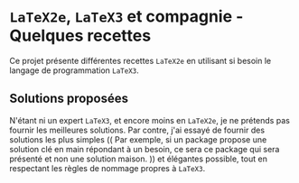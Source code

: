`LaTeX2e`, `LaTeX3` et compagnie - Quelques recettes
====================================================

Ce projet présente différentes recettes `LaTeX2e` en utilisant si besoin le langage de programmation `LaTeX3`.


Solutions proposées
-------------------

N'étant ni un expert `LaTeX3`, et encore moins en  `LaTeX2e`, je ne prétends pas fournir les meilleures solutions.
Par contre, j'ai essayé de fournir des solutions les plus simples
((
    Par exemple, si un package propose une solution clé en main répondant à un besoin, ce sera ce package qui sera présenté et non une solution maison.
))
et élégantes possible, tout en respectant les règles de nommage propres à `LaTeX3`.
